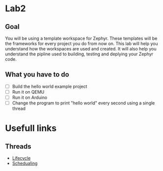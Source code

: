 # Lab2

## Goal
You will be using a template workspace for Zephyr. These templates will be the frameworks for every project you do from now on. This lab will help you understand how the workspaces are used and created. It will also help you understand the pipline used to building, testing and deplying your Zephyr code.

## What you have to do
- [ ] Build the hello world example project
- [ ] Run it on QEMU
- [ ] Run it on Arduino
- [ ] Change the program to print "hello world" every second using a single thread

# Usefull links

## Threads
* [Lifecycle](https://www.zephyrproject.org/doc/kernel/threads/lifecycle.html)
* [Schedualing](https://www.zephyrproject.org/doc/kernel/threads/scheduling.html)
